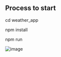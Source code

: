 ## Process to start ##

cd weather_app

npm install

npm run

![image](https://github.com/aryans47/weather_app/assets/151876078/cddaecf7-1c39-4fe6-afc0-2dc8e08b9a9b)

